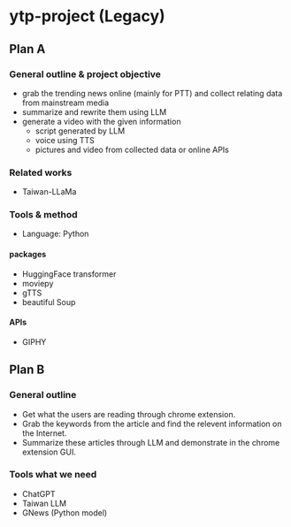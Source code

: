 # ytp-project (Legacy)
## Plan A
### General outline & project objective
- grab the trending news online (mainly for PTT) and collect relating data from mainstream media
- summarize and rewrite them using LLM
- generate a video with the given information
	- script generated by LLM
	- voice using TTS
	- pictures and video from collected data or online APIs

### Related works
- Taiwan-LLaMa

### Tools & method
- Language: Python
#### packages
- HuggingFace transformer
- moviepy
- gTTS
- beautiful Soup
#### APIs
- GIPHY

## Plan B
### General outline
- Get what the users are reading through chrome extension.
- Grab the keywords from the article and find the relevent information on the Internet.
- Summarize these articles through LLM and demonstrate in the chrome extension GUI.

### Tools what we need
- ChatGPT
- Taiwan LLM
- GNews (Python model)
